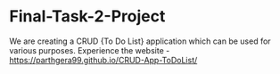# Final-Task-2-Project
We are creating a CRUD {To Do List} application which can be used for various purposes.
Experience the website - 
https://parthgera99.github.io/CRUD-App-ToDoList/
